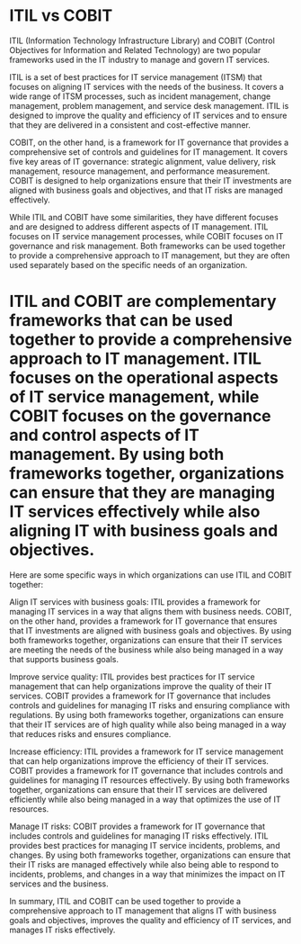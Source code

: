 # ITIL vs COBIT

ITIL (Information Technology Infrastructure Library) and COBIT (Control Objectives for Information and Related Technology) are two popular frameworks used in the IT industry to manage and govern IT services.

ITIL is a set of best practices for IT service management (ITSM) that focuses on aligning IT services with the needs of the business. It covers a wide range of ITSM processes, such as incident management, change management, problem management, and service desk management. ITIL is designed to improve the quality and efficiency of IT services and to ensure that they are delivered in a consistent and cost-effective manner.

COBIT, on the other hand, is a framework for IT governance that provides a comprehensive set of controls and guidelines for IT management. It covers five key areas of IT governance: strategic alignment, value delivery, risk management, resource management, and performance measurement. COBIT is designed to help organizations ensure that their IT investments are aligned with business goals and objectives, and that IT risks are managed effectively.

While ITIL and COBIT have some similarities, they have different focuses and are designed to address different aspects of IT management. ITIL focuses on IT service management processes, while COBIT focuses on IT governance and risk management. Both frameworks can be used together to provide a comprehensive approach to IT management, but they are often used separately based on the specific needs of an organization.

# ITIL and COBIT are complementary frameworks that can be used together to provide a comprehensive approach to IT management. ITIL focuses on the operational aspects of IT service management, while COBIT focuses on the governance and control aspects of IT management. By using both frameworks together, organizations can ensure that they are managing IT services effectively while also aligning IT with business goals and objectives.

Here are some specific ways in which organizations can use ITIL and COBIT together:

Align IT services with business goals: ITIL provides a framework for managing IT services in a way that aligns them with business needs. COBIT, on the other hand, provides a framework for IT governance that ensures that IT investments are aligned with business goals and objectives. By using both frameworks together, organizations can ensure that their IT services are meeting the needs of the business while also being managed in a way that supports business goals.

Improve service quality: ITIL provides best practices for IT service management that can help organizations improve the quality of their IT services. COBIT provides a framework for IT governance that includes controls and guidelines for managing IT risks and ensuring compliance with regulations. By using both frameworks together, organizations can ensure that their IT services are of high quality while also being managed in a way that reduces risks and ensures compliance.

Increase efficiency: ITIL provides a framework for IT service management that can help organizations improve the efficiency of their IT services. COBIT provides a framework for IT governance that includes controls and guidelines for managing IT resources effectively. By using both frameworks together, organizations can ensure that their IT services are delivered efficiently while also being managed in a way that optimizes the use of IT resources.

Manage IT risks: COBIT provides a framework for IT governance that includes controls and guidelines for managing IT risks effectively. ITIL provides best practices for managing IT service incidents, problems, and changes. By using both frameworks together, organizations can ensure that their IT risks are managed effectively while also being able to respond to incidents, problems, and changes in a way that minimizes the impact on IT services and the business.

In summary, ITIL and COBIT can be used together to provide a comprehensive approach to IT management that aligns IT with business goals and objectives, improves the quality and efficiency of IT services, and manages IT risks effectively.

